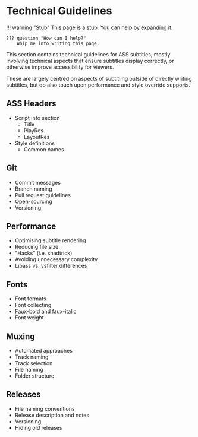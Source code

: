 # Technical Guidelines

!!! warning "Stub"
    This page is a [stub][wikipedia-stubs].
    You can help by [expanding it][contributing].

    ??? question "How can I help?"
        Whip me into writing this page.

This section contains technical guidelines for ASS subtitles,
mostly involving technical aspects that ensure subtitles display correctly,
or otherwise improve accessibility for viewers.

These are largely centred on aspects of subtitling outside of directly writing subtitles,
but do also touch upon performance and style override supports.

## ASS Headers

- Script Info section
  - Title
  - PlayRes
  - LayoutRes
- Style definitions
  - Common names

## Git

- Commit messages
- Branch naming
- Pull request guidelines
- Open-sourcing
- Versioning

## Performance

- Optimising subtitle rendering
- Reducing file size
- "Hacks" (i.e. shadtrick)
- Avoiding unnecessary complexity
- Libass vs. vsfilter differences

## Fonts

- Font formats
- Font collecting
- Faux-bold and faux-italic
- Font weight

## Muxing

- Automated approaches
- Track naming
- Track selection
- File naming
- Folder structure

## Releases

- File naming conventions
- Release description and notes
- Versioning
- Hiding old releases

[//]: # (stubs)
[contributing]: https://github.com/Kaleido-subs/style-guide/pulls
[wikipedia-stubs]: https://en.wikipedia.org/wiki/Wikipedia:Stubs
